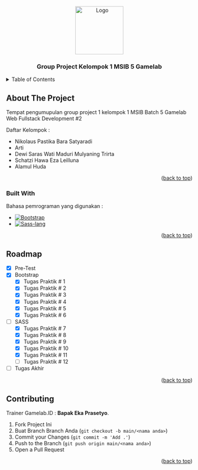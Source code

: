 <a name="readme-top"></a>

<br />
<div align="center">
  <a href="https://www.gamelab.id/">
    <img src="https://media.discordapp.net/attachments/761117235183091712/1153584415532916756/image.png?width=828&height=220" alt="Logo" width = "130px">
  </a>
  <h3 align="center">Group Project Kelompok 1 MSIB 5 Gamelab</h3>
</div>

<!-- TABLE OF CONTENTS -->
<details>
  <summary>Table of Contents</summary>
  <ol>
    <li>
      <a href="#about-the-project">About The Project</a>
      <ul>
        <li><a href="#built-with">Built With</a></li>
      </ul>
    </li>
    <li><a href="#roadmap">Roadmap</a></li>
    <li><a href="#contributing">Contributing</a></li>
  </ol>
</details>



<!-- ABOUT THE PROJECT -->
## About The Project
Tempat pengumupulan group project 1 kelompok 1 MSIB Batch 5 Gamelab Web Fullstack Development #2

Daftar Kelompok :
* Nikolaus Pastika Bara Satyaradi
* Arti
* Dewi Saras Wati Maduri Mulyaning Trirta
* Schatzi Hawa Eza Leilluna
* Alamul Huda
<p align="right">(<a href="#readme-top">back to top</a>)</p>

### Built With

Bahasa pemrograman yang digunakan : 

* [![Bootstrap][Bootstrap.com]][Bootstrap-url]
* [![Sass-lang][Sass-lang.com]][Sass-url]

<p align="right">(<a href="#readme-top">back to top</a>)</p>

<!-- ROADMAP -->
## Roadmap

- [x] Pre-Test
- [x] Bootstrap
    - [x] Tugas Praktik # 1
    - [x] Tugas Praktik # 2
    - [x] Tugas Praktik # 3
    - [x] Tugas Praktik # 4
    - [x] Tugas Praktik # 5
    - [x] Tugas Praktik # 6
- [ ] SASS
    - [x] Tugas Praktik # 7
    - [x] Tugas Praktik # 8
    - [x] Tugas Praktik # 9
    - [x] Tugas Praktik # 10
    - [x] Tugas Praktik # 11
    - [ ] Tugas Praktik # 12
- [ ] Tugas Akhir
<p align="right">(<a href="#readme-top">back to top</a>)</p>



<!-- CONTRIBUTING -->
## Contributing

Trainer Gamelab.ID : 
**Bapak Eka Prasetyo**.

1. Fork Project Ini
2. Buat Branch Branch Anda (`git checkout -b main/<nama anda>`)
3. Commit your Changes (`git commit -m 'Add .'`)
4. Push to the Branch (`git push origin main/<nama anda>`)
5. Open a Pull Request

<p align="right">(<a href="#readme-top">back to top</a>)</p>

<!-- MARKDOWN LINKS & IMAGES -->
<!-- https://www.markdownguide.org/basic-syntax/#reference-style-links -->


[Sass-lang.com]: https://img.shields.io/badge/SASS-d3679f?style=for-the-badge&logo=sass&logoColor=white
[Sass-url]: https://sass-lang.com/
[Laravel.com]: https://img.shields.io/badge/Laravel-FF2D20?style=for-the-badge&logo=laravel&logoColor=white
[Laravel-url]: https://laravel.com
[Bootstrap.com]: https://img.shields.io/badge/Bootstrap-563D7C?style=for-the-badge&logo=bootstrap&logoColor=white
[Bootstrap-url]: https://getbootstrap.com
[JQuery.com]: https://img.shields.io/badge/jQuery-0769AD?style=for-the-badge&logo=jquery&logoColor=white
[JQuery-url]: https://jquery.com 
